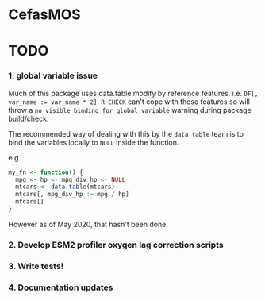 # CefasMOS

# TODO

### 1. global variable issue
Much of this package uses data.table modify by reference features.
i.e. `DF[, var_name := var_name * 2]`.
`R CHECK` can't cope with these features so will throw a `no visible binding for global variable` warning during package build/check.

The recommended way of dealing with this by the `data.table` team is to bind the variables locally to `NULL` inside the function.

e.g.

```r
my_fn <- function() {
  mpg <- hp <- mpg_div_hp <- NULL
  mtcars <- data.table(mtcars)
  mtcars[, mpg_div_hp := mpg / hp]
  mtcars[]
}

```

However as of May 2020, that hasn't been done.

### 2. Develop ESM2 profiler oxygen lag correction scripts

### 3. Write tests!

### 4. Documentation updates
